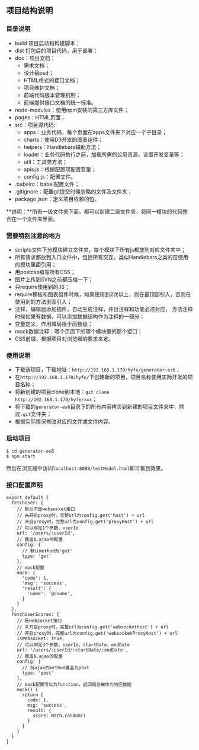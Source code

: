## 项目结构说明
### 目录说明
- build 项目启动和构建脚本；
- dist 打包后的项目代码，用于部署；
- doc：项目文档：
  - 需求文档；
  - 设计稿psd；
  - HTML格式的接口文档；
  - 项目维护文档；
  - 前端代码版本管理机制；
  - 前端提供接口文档的统一标准。
- node-modules：使用npm安装的第三方库文件；
- pages：HTML页面；
- src：项目源代码:
  - apps：业务代码，每个页面在apps文件夹下对应一个子目录；
  - charts：使用D3开发的图表组件；
  - helpers：Handlebars辅助方法；
  - loader：业务代码执行之前，加载所需的公用资源，设置开发变量等；
  - util：工具类方法；
  - apis.js：根据配置项配置变量；
  - config.js：配置文件。
- .babelrc：babel配置文件；
- .gitignore：配置git提交时候忽略的文件及文件夹；
- package.json：定义项目依赖的包。

**说明：**所有一级文件夹下面，都可以新建二级文件夹，将同一模块的代码整合在一个文件夹里面。

### 需要特别注意的地方

- scripts文件下分模块建立文件夹，每个模块下所有js都放到对应文件夹中；
- 所有请求都放到入口文件中，包括所有交互，类似Handlebars之类的在使用的模块里面引用；
- 用postcss编写所有CSS；
- 图片上传到SVN之前都压缩一下；
- 只require使用到的JS；
- require模板和图表组件时候，如果使用到2次以上，则在最顶部引入，否则在使用到的方法里面引入；
- 注释，编辑器添加插件，自动生成注释，并且注释和功能必须对应， 方法注释时候如果有数据，可以添加数据结构作为注释的一部分；
- 变量定义，作用域局限于函数级；
- mock数据注释：哪个页面下的哪个模块里的那个接口；
- CSS前缀，根据项目对浏览器的要求来定。

### 使用说明
- 下载该项目，下载地址：`http://192.168.1.170/hyfe/generator-es6`；
- 在`http://192.168.1.170/hyfe/`下创建新的项目，项目名称使用实际开发的项目名称；
- 将新创建的项目clone到本地：`git clone http://192.168.1.170/hyfe/xxx`；
- 将下载的`generator-es6`目录下的所有内容拷贝到新建的项目文件夹中，除过`.git`文件夹；
- 根据实际情况修改对应的文件或文件内容。

### 启动项目
```
$ cd generator-es6
$ npm start
```

然后在浏览器中访问`localhost:8080/testModel.html`即可看到效果。

### 接口配置声明

```
export default {
  fetchUser: {
    // 默认不是websocket接口
    // 未开启proxy时，完整url为config.get('host') + url
    // 开启proxy时，完整url为config.get('proxyHost') + url
    // 可以绑定1个参数，userId
    url: '/users/:userId',
    // 覆盖$.ajax的配置
    config: {
      // 默认method为'get'
      type: 'get'
    },
    // mock配置
    mock: {
      'code': 1,
      'msg': 'success',
      'result': {
        'name': '@cname',
      }
    }
  },
  fetchUserScores: {
    // 是websocket接口
    // 未开启proxy时，完整url为config.get('websocketHost') + url
    // 开启proxy时，完整url为config.get('websocketProxyHost') + url
    isWebsocket: true,
    // 可以绑定3个参数，userId，startDate，endDate
    url: '/users/:userId/:startDate/:endDate',
    // 覆盖$.ajax的配置
    config: {
      // 将ajax的method覆盖为post
      type: 'post'
    },
    // mock配置可以为function，返回值会被作为响应数据
    mock() {
      return {
        code: 1,
        msg: 'success',
        result: {
          score: Math.random()
        }
      }
    }
  }
}
```